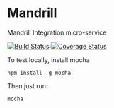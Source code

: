 # Mandrill
Mandrill Integration micro-service


[![Build Status](https://travis-ci.org/linchpin-integrations/mandrill.svg?branch=master)](https://travis-ci.org/linchpin-integrations/mandrill)
[![Coverage Status](https://coveralls.io/repos/linchpin-integrations/mandrill/badge.svg?branch=master)](https://coveralls.io/r/linchpin-integrations/mandrill?branch=master)

To test locally, install mocha
```
npm install -g mocha
```

Then just run:
```
mocha
```


